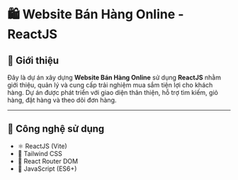 # 🛍️ Website Bán Hàng Online - ReactJS

## 📌 Giới thiệu
Đây là dự án xây dựng **Website Bán Hàng Online** sử dụng **ReactJS** nhằm giới thiệu, quản lý và cung cấp trải nghiệm mua sắm tiện lợi cho khách hàng. Dự án được phát triển với giao diện thân thiện, hỗ trợ tìm kiếm, giỏ hàng, đặt hàng và theo dõi đơn hàng.

---

## 🚀 Công nghệ sử dụng
- ⚛️ ReactJS (Vite)
- 💨 Tailwind CSS
- 🔁 React Router DOM
- 🔧 JavaScript (ES6+)
